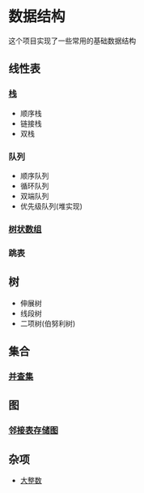 # 数据结构
这个项目实现了一些常用的基础数据结构
## 线性表
### [栈](https://github.com/shinshiner/data-structure/tree/master/Stack)
* 顺序栈
* 链接栈
* 双栈
### 队列
* 顺序队列
* 循环队列
* 双端队列
* 优先级队列(堆实现)
### [树状数组](https://github.com/shinshiner/data-structure/tree/master/Binary-Indexed-Tree)
### 跳表
## 树
* 伸展树
* 线段树
* 二项树(伯努利树)
## 集合
### [并查集](https://github.com/shinshiner/data-structure/tree/master/Disjoint-Set)
## 图
### [邻接表存储图](https://github.com/shinshiner/data-structure/tree/master/Graph)
## 杂项
* [大整数](https://github.com/shinshiner/data-structure/blob/master/bigInt)
